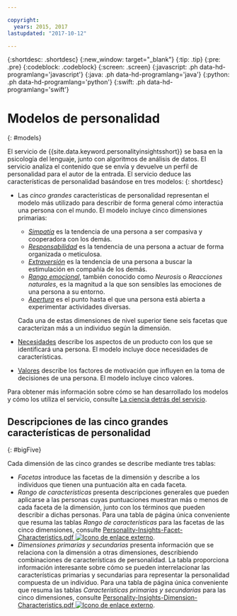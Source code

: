 ```yaml
---

copyright:
  years: 2015, 2017
lastupdated: "2017-10-12"

---
```


{:shortdesc: .shortdesc}
{:new_window: target="_blank"}
{:tip: .tip}
{:pre: .pre}
{:codeblock: .codeblock}
{:screen: .screen}
{:javascript: .ph data-hd-programlang='javascript'}
{:java: .ph data-hd-programlang='java'}
{:python: .ph data-hd-programlang='python'}
{:swift: .ph data-hd-programlang='swift'}

# Modelos de personalidad
{: #models}

El servicio de {{site.data.keyword.personalityinsightsshort}} se basa en la psicología del lenguaje, junto con algoritmos de análisis de datos. El servicio analiza el contenido que se envía y devuelve un perfil de personalidad para el autor de la entrada. El servicio deduce las características de personalidad basándose en tres modelos:
{: shortdesc}

-   Las *cinco grandes* características de personalidad representan el modelo más utilizado para describir de forma general cómo interactúa una persona con el mundo. El modelo incluye cinco dimensiones primarias:
    -   [*Simpatía*](/docs/services/personality-insights/agreeableness.html) es la tendencia de una persona a ser compasiva y cooperadora con los demás.
    -   [*Responsabilidad*](/docs/services/personality-insights/conscientiousness.html) es la tendencia de una persona a actuar de forma organizada o meticulosa.
    -   [*Extraversión*](/docs/services/personality-insights/extraversion.html) es la tendencia de una persona a buscar la estimulación en compañía de los demás.
    -   [*Rango emocional*](/docs/services/personality-insights/emotional-range.html), también conocido como *Neurosis* o *Reacciones naturales*, es la magnitud a la que son sensibles las emociones de una persona a su entorno.
    -   [*Apertura*](/docs/services/personality-insights/openness.html) es el punto hasta el que una persona está abierta a experimentar actividades diversas.

    Cada una de estas dimensiones de nivel superior tiene seis facetas que caracterizan más a un individuo según la dimensión.
-   [Necesidades](/docs/services/personality-insights/needs.html) describe los aspectos de un producto con los que se identificará una persona. El modelo incluye doce necesidades de características.
-   [Valores](/docs/services/personality-insights/values.html) describe los factores de motivación que influyen en la toma de decisiones de una persona. El modelo incluye cinco valores.

Para obtener más información sobre cómo se han desarrollado los modelos y cómo los utiliza el servicio, consulte [La ciencia detrás del servicio](/docs/services/personality-insights/science.html).

## Descripciones de las cinco grandes características de personalidad
{: #bigFive}

Cada dimensión de las cinco grandes se describe mediante tres tablas:

-   *Facetas* introduce las facetas de la dimensión y describe a los individuos que tienen una puntuación alta en cada faceta.
-   *Rango de características* presenta descripciones generales que pueden aplicarse a las personas cuyas puntuaciones muestran más o menos de cada faceta de la dimensión, junto con los términos que pueden describir a dichas personas. Para una tabla de página única conveniente que resuma las tablas *Rango de características* para las facetas de las cinco dimensiones, consulte <a target="_blank" href="https://watson-developer-cloud.github.io/doc-tutorial-downloads/personality-insights/Personality-Insights-Facet-Characteristics.pdf" download="Personality-Insights-Facet-Characteristics.pdf">Personality-Insights-Facet-Characteristics.pdf <img src="../../icons/launch-glyph.svg" alt="Icono de enlace externo" title="Icono de enlace externo" class="style-scope doc-content"></a>.
-   *Dimensiones primarias y secundarias* presenta información que se relaciona con la dimensión a otras dimensiones, describiendo combinaciones de características de personalidad. La tabla proporciona información interesante sobre cómo se pueden interrelacionar las características primarias y secundarias para representar la personalidad compuesta de un individuo. Para una tabla de página única conveniente que resuma las tablas *Características primarias y secundarias* para las cinco dimensiones, consulte <a target="_blank" href="https://watson-developer-cloud.github.io/doc-tutorial-downloads/personality-insights/Personality-Insights-Dimension-Characteristics.pdf" download="Personality-Insights-Dimension-Characteristics.pdf">Personality-Insights-Dimension-Characteristics.pdf <img src="../../icons/launch-glyph.svg" alt="Icono de enlace externo" title="Icono de enlace externo" class="style-scope doc-content"></a>.
